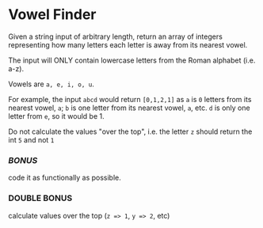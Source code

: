 # Vowel Finder

Given a string input of arbitrary length, return an array of integers representing how many letters each letter is away from its nearest vowel. 

The input will ONLY contain lowercase letters from the Roman alphabet (i.e. a-z). 

Vowels are `a, e, i, o, u`. 

For example, the input `abcd` would return `[0,1,2,1]` as `a` is `0` letters from its nearest vowel, `a`; `b` is one letter from its nearest vowel, `a`, etc. `d` is only one letter from `e`, so it would be 1. 

Do not calculate the values "over the top", i.e. the letter `z` should return the int `5` and not `1`

### *BONUS* 
code it as functionally as possible. 

### **DOUBLE BONUS** 
calculate values over the top (`z => 1`, `y => 2`, etc)